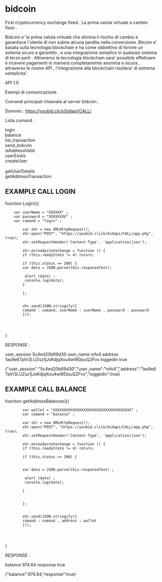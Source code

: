 # bidcoin
First cryptocurrency exchange fixed .
La prima valuta virtuale a cambio fisso . 

Bidcoin e' la prima valuta virtuale che elimina il rischio di cambio e garantisce l'utente di non subire alcuna perdita nella conversione. 
Bitcoin e' basata sulla tecnologia blockchain e ha come obbiettivo di fornire un sistema sicuro e garantito , e una integrazione semplice in qualsiasi sistema di terze parti . 
Attraverso la tecnologia blockchain sara' possibile effettuare e ricevere pagamenti in maniera completamente anonima e sicura , attraverso le nostre API , l'integrazione alla blockchain risultera' di estrema semplicita'.




API 1.0 

Esempi di comunicazione.

Comandi principali chiamata al server bidcoin . <br>

Dominio : https://youbid.click/bidapi/CALL/  <br>

Lista comand : <br>


login <br>
balance <br>
list_transaction <br>
send_bidcoin <br> 
isAddressValid <BR>
userExists <BR>
createUser <BR>  
getUserDetails <BR>
getAddressTransaction <BR>



EXAMPLE CALL LOGIN 
-------------------------------------


function Login(){

		var userName = "XXXXXX" ; 
		var password = "XXXXXXXX" ; 
		var comand = "login" ;
	
			var xhr = new XMLHttpRequest();
			xhr.open("POST", "https://youbid.click/bidapi/CALL/app.php", true);
			xhr.setRequestHeader('Content-Type', 'application/json');
			
			xhr.onreadystatechange = function () {
			if (this.readyState != 4) return;

			if (this.status == 200) {
			var data = JSON.parse(this.responseText);

			 alert (data) ;
			 console.log(data); 
			}
		
			};

			
			xhr.send(JSON.stringify({
			comand : comand, userName : userName , password : password 
			}));	
			

			

	}
  
  
  RESPONSE : 
  
user_session	5c4ed20b69d30
user_name	info4
address	1as9e6TpVi3LUZsz1jJsKdjqXou4wWDpuQ2Fvs
loggedin	true

{"user_session":"5c4ed20b69d30","user_name":"info4","address":"1as9e6TpVi3LUZsz1jJsKdjqXou4wWDpuQ2Fvs","loggedin":true}



  
 
EXAMPLE CALL BALANCE 
-------------------------------------
 


function getAddressBalances(){

			var wallet = "XXXXXXXXXXXXXXXXXXXXXXXXXXXXXXXXXXXX" ;
			var comand = "balance" ; 
	
			var xhr = new XMLHttpRequest();
			xhr.open("POST", "https://youbid.click/bidapi/CALL/app.php", true);
			xhr.setRequestHeader('Content-Type', 'application/json');
			
			xhr.onreadystatechange = function () {
			if (this.readyState != 4) return;

			if (this.status == 200) {
				
				
			var data = JSON.parse(this.responseText) ;

			 alert (data) ;
			 console.log(data); 
			
			}
			
		
			};

			
			xhr.send(JSON.stringify({
			comand : comand , address : wallet 
			}));	
			

			

	}
	
  
  
  
   RESPONSE : 
   
   balance	974.64
   response	true
   
   {"balance":974.64,"response":true}
   
   
   
   


   
